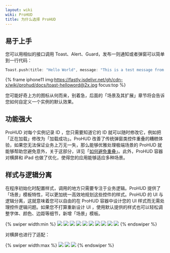 ```yaml
---
layout: wiki
wiki: ProHUD
title: 为什么选择 ProHUD
---
```



## 易于上手

您可以用相似的接口调用 Toast、Alert、Guard，发布一则通知或者弹窗可以简单到一行代码：

```swift
Toast.push(title: "Hello World", message: "This is a test message from ProHUD.")
```


{% frame iphone11 img:https://fastly.jsdelivr.net/gh/cdn-x/wiki/prohud/docs/toast-helloword@2x.jpg focus:top %}

您可能好奇上方的图标从何而来，别着急，后面的「场景及其扩展」章节将会告诉您如何自定义一个实例的默认效果。


## 功能强大

ProHUD 对每个实例记录 ID ，您只需要知道它的 ID 就可以随时修改它，例如把「正在加载」修改为「加载成功」。ProHUD 改善了传统弹窗类控件重叠的糟糕体验，如果您无法保证业务上万无一失，那么能够优雅处理极端场景的 ProHUD 就能够帮助您避免意外，关于这部分，详见「[如何避免重叠](/wiki/prohud/alert/#如何避免重叠)」。此外，ProHUD 容器对横屏和 iPad 也做了优化，使得您的应用能够适应多种场景。

## 样式与逻辑分离

在程序初始化时配置样式，调用的地方只需要专注于业务逻辑。ProHUD 提供了「场景」模板特性，可以更加统一高效地规划这些控件的样式。ProHUD 的 UI 与逻辑分离，这就意味着您可以自由的在 ProHUD 容器中设计您的 UI 样式而无需处理控件逻辑问题。如果您不打算重新设计 UI ，使用默认提供的样式也可以轻松调整字体、颜色、边距等细节，新增「场景」模板。

{% swiper width:min %}
![](https://fastly.jsdelivr.net/gh/cdn-x/wiki@1.0.2/prohud/screenshot01.png)
![](https://fastly.jsdelivr.net/gh/cdn-x/wiki@1.0.2/prohud/screenshot02.png)
![](https://fastly.jsdelivr.net/gh/cdn-x/wiki@1.0.2/prohud/screenshot03.png)
![](https://fastly.jsdelivr.net/gh/cdn-x/wiki@1.0.2/prohud/screenshot04.png)
![](https://fastly.jsdelivr.net/gh/cdn-x/wiki@1.0.2/prohud/screenshot05.png)
![](https://fastly.jsdelivr.net/gh/cdn-x/wiki@1.0.2/prohud/screenshot06.png)
![](https://fastly.jsdelivr.net/gh/cdn-x/wiki@1.0.2/prohud/screenshot07.png)
![](https://fastly.jsdelivr.net/gh/cdn-x/wiki@1.0.2/prohud/screenshot08.png)
![](https://fastly.jsdelivr.net/gh/cdn-x/wiki@1.0.2/prohud/screenshot09.png)
![](https://fastly.jsdelivr.net/gh/cdn-x/wiki@1.0.2/prohud/screenshot10.png)
{% endswiper %}

对横屏也进行了适配：

{% swiper width:max %}
![](https://fastly.jsdelivr.net/gh/cdn-x/wiki@1.0.2/prohud/screenshot11.png)
![](https://fastly.jsdelivr.net/gh/cdn-x/wiki@1.0.2/prohud/screenshot12.png)
![](https://fastly.jsdelivr.net/gh/cdn-x/wiki@1.0.2/prohud/screenshot13.png)
{% endswiper %}
